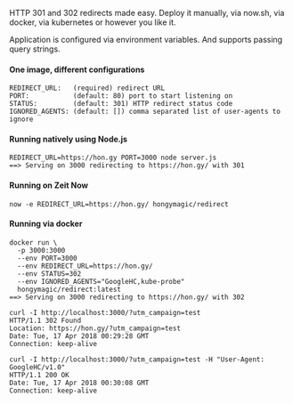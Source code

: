 HTTP 301 and 302 redirects made easy. Deploy it manually, via now.sh, via
docker, via kubernetes or however you like it.

Application is configured via environment variables. And supports passing query
strings.

#### One image, different configurations

```
REDIRECT_URL:   (required) redirect URL
PORT:           (default: 80) port to start listening on
STATUS:         (default: 301) HTTP redirect status code
IGNORED_AGENTS: (default: []) comma separated list of user-agents to ignore
```

#### Running natively using Node.js

```
REDIRECT_URL=https://hon.gy PORT=3000 node server.js
==> Serving on 3000 redirecting to https://hon.gy/ with 301
```

#### Running on Zeit Now

```
now -e REDIRECT_URL=https://hon.gy/ hongymagic/redirect
```

#### Running via docker

```
docker run \
  -p 3000:3000
  --env PORT=3000
  --env REDIRECT_URL=https://hon.gy/
  --env STATUS=302
  --env IGNORED_AGENTS="GoogleHC,kube-probe"
  hongymagic/redirect:latest
==> Serving on 3000 redirecting to https://hon.gy/ with 302

curl -I http://localhost:3000/?utm_campaign=test
HTTP/1.1 302 Found
Location: https://hon.gy/?utm_campaign=test
Date: Tue, 17 Apr 2018 00:29:28 GMT
Connection: keep-alive

curl -I http://localhost:3000/?utm_campaign=test -H "User-Agent: GoogleHC/v1.0"
HTTP/1.1 200 OK
Date: Tue, 17 Apr 2018 00:30:08 GMT
Connection: keep-alive
```
